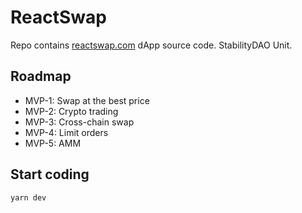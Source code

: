 # ReactSwap

Repo contains [reactswap.com](https://reactswap.com) dApp source code.
StabilityDAO Unit.

## Roadmap

* MVP-1: Swap at the best price
* MVP-2: Crypto trading
* MVP-3: Cross-chain swap
* MVP-4: Limit orders
* MVP-5: AMM


## Start coding

```bash
yarn dev
```
